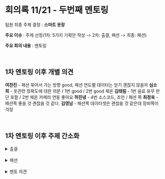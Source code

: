 # 회의록 11/21 - 두번째 멘토링

팀원 최종 주제 결정 : **스마트 옷장**

**주요 이슈** : 주제 선정(1차: 5가지 기획안 작성 -> 2차: 출결, 패션 -> 최종: 패션)

**주요 회의 내용** : 멘토링

<br>

## 1차 멘토링 이후 개별 의견

**여찬진** - 패션 묶어서 가는 방향 good, 패션 연도별 데이터는 얻기 괜찮지 않을까
**심소희** - 옷관련 정확도에 대한 의문 / 1번 good / 2번 good 체온
**김태림** - 1번 음료 유무 판단 포함 / 2번 체온 카메라 연동 좋아요
**허진녕** - 4번 소스코드, 조언 / 패션 쪽
**최정욱** - 패션쪽 좋을 것 괜찮을 것 같다.
**김영남** - 패션쪽 데이터셋은 괜찮을 것 같은데 장비쪽이 걱정

<br>

## 1차 멘토링 이후 주제 간소화

<details>
<summary>
출결 </summary>
<div markdown="1">

**주제**

간편하고 스마트한 출결 관리 시스템

**프로젝트 목적**

기존의 **체온 측정** 시스템 + **안면 인식**을 통한 출결, **마스크 착용 유무**를 판단하여 출입 관리

**관리자 입장**

- 사용자들을 확인할 수 있도록 앱/웹 등에서 사용자의 출결, 체온 확인 가능

**사용자 입장** 

- 출입 시 키오스크 혹은 테블릿 pc 등을 통해 본인의 출결 체크, 체온 측정,  마스크 착용 확인
- 간단한 문진표 작성
- 마스크 미착용시 마스크 착용에 대한 경고문

프로젝트 수행 방향

**빅데이터**

- 수강생 데이터 수집
- 데이터분석을 통해 현 주제의 문제 근거 제시

    -qr 코드 인식을 통한 출결체크 및 온도 측정 → 번거로움

    -하원 시 퇴실 체크를 안 하는 수강생의 수가 많음 (→ 카카오톡 등을 통해 퇴실 체크 알람 활성화)

- 출결 관리 시스템 도입 후 사용자들의 의견 및 변수 분석
- 사용되는 데이터 시각화

**AI**

- 얼굴 인식 구분으로 누구인지 확인
- 마스크 착용 유무 판단 - (마스크 미착용 시 경고문 발생)

**IoT**

- 열화상 카메라를 이용한 온도 측정
- (비용적 문제 발생 시) 비접촉 온도 센서(적외선 센서)를 이용한 체온 측정 (코드리스 형태도 가능할 것으로 보임)
- 카메라 - 실시간 이미지 정보 추출 및 데이터화
- 센싱 데이터 무선 통신
- LCD 정보 제공 (키오스크 or 앱)
- 문진체크(터치)
- 실시간 영상
- 마스크 착용 경고문 정보 제공
- 간략한 출석자 정보 제공
- 출격 관리자용 APP
- 날짜별 출결 체크

**클라우드**

- 클라우드 기반의 클라이언트 서비스 배포환경 구축
- AWS 아키텍쳐 설계


# 참고자료

1. [FACE RECOGNITION + ATTENDANCE PROJECT | OpenCV Python (2020)]([https://youtu.be/sz25xxF_AVE](https://youtu.be/sz25xxF_AVE))
2. [https://smartstore.naver.com/ins1/products/5190821359?NaPm=ct%3Dkhregaew|ci%3D0A80001xM_vtC1WPNeXy|tr%3Dpla|hk%3D12c0b661a94270e6f39c6588383e8eda90e80ed5](https://smartstore.naver.com/ins1/products/5190821359?NaPm=ct%3Dkhregaew%7Cci%3D0A80001xM%5FvtC1WPNeXy%7Ctr%3Dpla%7Chk%3D12c0b661a94270e6f39c6588383e8eda90e80ed5)

</div>
</details>

<br>

<details>
<summary>
패션 </summary>
<div markdown="2">

**프로젝트 주제**

- 트랜디한 옷장 → 올해의 색상과 트랜드를 반영한 코디 및 옷 추천 ⇒트렌드 라는 단어가 부각
- 스마트 옷장 → 똑똑한 옷장 ⇒ 무난하고, 정석적인 네임
- Get Ready With Me → 해외 유명 뷰티 유투버가 외출 준비를 하는 영상에서 유래 됐음



**프로젝트 목적**

- 옷장 속  보유하고 있는 옷으로 코디 추천
- 옷을 고르는 시간 단축
- 옷을 직접 입어보는 번거로움 해소
- 패션 테러 방지 (자신의 코디 유행도 체크, 부분 적으로 유행하는 옷 추천, 올해의 색 기반)
- 패션 피플 등극 → 자존감 상승
- 자신의 옷장 속 온도와 습도를 실시간으로 확인 → 옷장 속 온도 및 습도 체크
- 다양한 패션 공유??? → 매일 새로운 코디를 동적 크롤링하여 AI에 학습시키며 사용자에게 추천

 ⇒ 매일 입는 코디에 필요한 시간을 단축시켜주고, 
       올해의 색상과 현재 트렌드를 반영하여 자신의 옷장 속 코디를 추천해줍니다.
        패션에 대한 이해도가 없는 사람도 비교적 쉽게 코디가 가능하고,
        패션에 대한 지식이 있는 사람은 현재 트렌드랑 비교하여 개성있는 코디가 가능하게 합니다.



**프로젝트 수행 방향**

- 빅데이터
    - 의상 색 조합에 대한 고민 必
    - 매일 코디하기 위해서 들이는 시간과 노력?
    - 자신의 가지고 있는 옷과 어울리는 옷을 추천 받고싶어 함 → 구글 설문을 통해 데이터 수집 여부
- AI

    - 내가 고른 옷과 유사한 다른 온라인쇼핑몰의 상품 추천

    - 고른 옷과 어울릴 옷 색기반 분류

    - 사물 인식 (옷 정보 저장)

    - 지금 의상이 현재 트렌드를 따라가는지 예측 

    - 앞으로의 패션 트렌드 예측 (+a)

    - 기술

        -   CNN

        -   multinomial classification 

        -   clustering (mean shift, GMM)

- IoT

    - 옷장 내부  정보  데이터화

    - 옷장 자동 제어 → fan, 온습도 ? Fan만으로 온도 습도 제어 가능 여부

    - 증강현실을 제공하기 위한 실시간 카메라 이미지 정보 추출 및 데이터화

    - LCD를 통한 코디 정보 제공 → kiosk 정도의 사이즈 필요 ⇒ 지원 유무 파악 필요

    - LCD 를 통한 touch UI

    -   App 제작

- Cloud

    - 클라우드 기반의 클라이언트 서비스 배포환경 구축

    - 기술

    - EC2 : 가상서버

    - S3 : 가상저장소

    -Lamda &API Gateway: serverless backend

    - DynamoDB : NoSql

    - CloudWatch : 로그모니터링, 알림 등

    - RESTful API 개발 연동

    **클라우드아키텍처 2가지**

    1. 각 분야 별 docker 파일로  생성해서 컨테이너화 하는 것
    2. AWS 활용해서 serverless architure 를 구축하는 것



**문제점**

- 금액적 문제 → 비교적 큰 LCD 디스플레이 필요
- 유사성 문제 → 기존 상용되고 있는 스타일러와의 유사성 ⇒ 기본적으로 200만원 호가

</div>
</details>

<br>


<details>
<summary>
멘토 의견 </summary>
<div markdown="3">

## 멘토 의견

### 김은기 멘토

**1차**

1. 재활용 물품 분류
    - 재활용 가능한 물품의 라벨링 한국데이터셋으론 힘들다.

2. 유사 옷 (전 기수 대상)
    - 소스코드 제공 가능

3. 스마트 옷장 유사

CNN에서도 어떤 알고리즘을 사용할지 선정

**2차**

패션주제 - 캠브릿지 대학에서 진행만 논문 있음! (난이도 상)

범위가 과다하다

cnn알고리즘으로 부족하여 dcnn이라는 추가적인 알고리즘을 설계해서 작업



### 조태원 멘토

**1차**

1.재활용 물품 분류

- 대상 축소 할 것
- 분리수거 제품 리스트업 필요
- 분류 대상품 한정화 할 것

2.출결 관리 시스템 (체온 측정+ 출결 + 마스크 착용 유무판단) -> 상당한 가치 있음

- 출결 + 체온 
- 관리자용 알림 

4.유사 옷

- 범위를 좀 줄이자
- 현재 입고 잇는 옷의 유행도 평가 (해시태그 조회)

**2차**

4번과 5번 기능이 두서없이 합쳐짐 -> 범위를 줄이기 -> 올해의 색 을 통해 색조합만으로 구현완성시킬 것!

카테고리를 한정화 할것! (셔츠, 블라우스, 청바지, 면바지 등등)

색 조합 (상하의 구두 가방) 학습을 통한 추천

논문 블라우스, 치마 등 한정적으로 했었다. 그래서 청바지 등 한정적으로 하자



### 유해식 멘토

**1차**

1. 재활용
    - 범위 한정되어야 함!
    - 횡단보도가 지나가는 차량 인식 가림막 + 경고음
2. 출결
    - 줌 로그인 사용자 지속적 체크
    - 회사, 교육, 통로 지나가는 사람 관리?
3. 관상
    - 관상에 대한 데이터 활용할 수 있는지 고민해 볼 것!
4. 유사 옷
    - 온라인 쇼핑몰 상품 추천 알고리즘
5. 스마트 옷잠
    - 11번가 자동 옷 추천 존재
    - 현재 가지고 있는 옷 + 계절 + 없는데 있으면 좋을 옷 추천!

클라우드 - 아키텍처 구현 할 것!

**2차**

전체적인 기술이 한사이클에 돌아가게끔 설계할 것!

- 많은 기술을 복합적으로 사용하기보단 프로젝트에 적합한 서비스를 판단하여 적용할 것!
- 어떤 아키텍처가 용이한지 분석
- 전반적인 기술이 모니터링되면서 시각적으로 확인가능하도록 할것!



### 김학용 멘토

**1차**

3. 관상

    - 균형감 떨어짐

4. 유사 옷

    - 데모 보여주기 힘듬

5. 스마트 옷장

    - 온라인 쇼핑몰 옷 크롤링 후 옷 추천

        -> 삼성물산 래미안, LG 에서 비슷한 아이디어 나옴

**2차**

솔루션 사용 가능한 수준은 해외수입하는 상황 -> 기본 1주일 길게는 한달 => 현실성 떨어짐 -> 금액적 부분이 부담

스마트 옷장 -> 범위를 축소

온 습도 체크 -> 제습 모듈은 별도로 존재 => 현실성에 맞지 않다

LCD 디스플레이 말고 꼭 IOT가 아닌 PC를 활용할 수 있을 것!

렌탈할 경우 데이터의 활용부분도 참고할 것!

pc 모니터 추가, 모니터 2개를 통해 코디한 모습을 보여주게 할 수 있으면 어떨까



### 최종원 멘토

**1차**

1. 재활용 (추천!)

2. 관상 (비추천)

    - 배재하는게,,,,,,
    - 얼굴과 직업 매핑 어려움

3. 스마트 옷장(추천!)

    - 소셜상에 있는 패션 데이터 수집 -> 패션 트렌드 예측

        년도 별 유행한 옷의 유형, 재질, 색상 학습 후 추후 트랜드 예측

**2차**

열화상 카메라 시스템 연동 -> 고가, 수입 문제 

패션 쪽으로 주제 추천!

주제 의 부피를 줄여서 진행 희망!

</div>
</details>